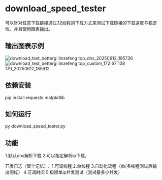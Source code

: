 # download_speed_tester
可以针对任意下载链接通过32线程的下载方式来测试下载链接的下载速度与稳定性。并且使用图表输出。

## 输出图表示例
![download_test_bettergi linzefeng top_dns_20250612_185736](https://github.com/user-attachments/assets/7dd56073-40ae-4c4a-ae0d-d76ad36d16d4)
![download_test_bettergi linzefeng top_custom_172 67 138 170_20250612_185612](https://github.com/user-attachments/assets/cc110faf-0d9f-43d8-80c2-4a05c422af62)


## 依赖安装
pip install requests matplotlib

## 如何运行

py download_speed_tester.py

## 功能

1.默认dns解析下载
2.可以指定解析ip下载。

开发日志（留个记忆）：
1.可调线程
2.单线程
3.自动化流程（单/多线程测试后输出图标）
4.可调时间
5.极限单ip并发测试（测试最多少并发）
